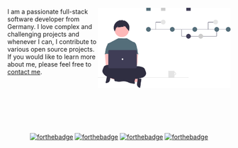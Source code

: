 <p>
    <img src="/assets/images/undraw_version_control_re_mg66.svg" align="right" width="300" />
    I am a passionate full-stack software developer from Germany. I love complex and challenging projects and whenever I can, I contribute to various open source   projects. If you would like to learn more about me, please feel free to <a href="https://clemensbastian.de" target="_blank">contact me</a>.
</p>
<br />
<br />
<br />
<br />
<br />
<br />
<div align="center">

[![forthebadge](https://forthebadge.com/images/badges/built-by-developers.svg)](https://forthebadge.com)
[![forthebadge](https://forthebadge.com/images/badges/uses-badges.svg)](https://forthebadge.com)
[![forthebadge](https://forthebadge.com/images/badges/not-a-bug-a-feature.svg)](https://forthebadge.com)
[![forthebadge](https://forthebadge.com/images/badges/powered-by-energy-drinks.svg)](https://forthebadge.com)
</div>